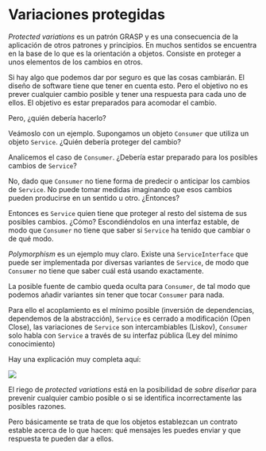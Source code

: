 # Variaciones protegidas

_Protected variations_ es un patrón GRASP y es una consecuencia de la aplicación de otros patrones y principios. En muchos sentidos se encuentra en la base de lo que es la orientación a objetos. Consiste en proteger a unos elementos de los cambios en otros.

Si hay algo que podemos dar por seguro es que las cosas cambiarán. El diseño de software tiene que tener en cuenta esto. Pero el objetivo no es prever cualquier cambio posible y tener una respuesta para cada uno de ellos. El objetivo es estar preparados para acomodar el cambio.

Pero, ¿quién debería hacerlo?

Veámoslo con un ejemplo. Supongamos un objeto `Consumer` que utiliza un objeto `Service`. ¿Quién debería proteger del cambio?

Analicemos el caso de `Consumer`. ¿Debería estar preparado para los posibles cambios de `Service`?

No, dado que `Consumer` no tiene forma de predecir o anticipar los cambios de `Service`. No puede tomar medidas imaginando que esos cambios pueden producirse en un sentido u otro. ¿Entonces?

Entonces es `Service` quien tiene que proteger al resto del sistema de sus posibles cambios. ¿Cómo? Escondiéndolos en una interfaz estable, de modo que `Consumer` no tiene que saber si `Service` ha tenido que cambiar o de qué modo.

_Polymorphism_ es un ejemplo muy claro. Existe una `ServiceInterface` que puede ser implementada por diversas variantes de `Service`, de modo que `Consumer` no tiene que saber cuál está usando exactamente.

La posible fuente de cambio queda oculta para `Consumer`, de tal modo que podemos añadir variantes sin tener que tocar `Consumer` para nada.

Para ello el acoplamiento es el mínimo posible (inversión de dependencias, dependemos de la abstracción), `Service` es cerrado a modificación (Open Close), las variaciones de `Service` son intercambiables (Liskov), `Consumer` solo habla con `Service` a través de su interfaz pública (Ley del mínimo conocimiento)

Hay una explicación muy completa aquí:

![](images/protected-variations.png)

El riego de _protected variations_ está en la posibilidad de _sobre diseñar_ para prevenir cualquier cambio posible o si se identifica incorrectamente las posibles razones.

Pero básicamente se trata de que los objetos establezcan un contrato estable acerca de lo que hacen: qué mensajes les puedes enviar y que respuesta te pueden dar a ellos.